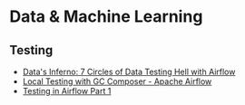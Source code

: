 # Data & Machine Learning


## Testing
- [Data's Inferno: 7 Circles of Data Testing Hell with Airflow](https://medium.com/wbaa/datas-inferno-7-circles-of-data-testing-hell-with-airflow-cef4adff58d8)
- [Local Testing with GC Composer - Apache Airflow](https://medium.com/@jbencina/local-testing-with-google-cloud-composer-apache-airflow-75d4213d2893)
- [Testing in Airflow Part 1](https://blog.usejournal.com/testing-in-airflow-part-1-dag-validation-tests-dag-definition-tests-and-unit-tests-2aa94970570c)